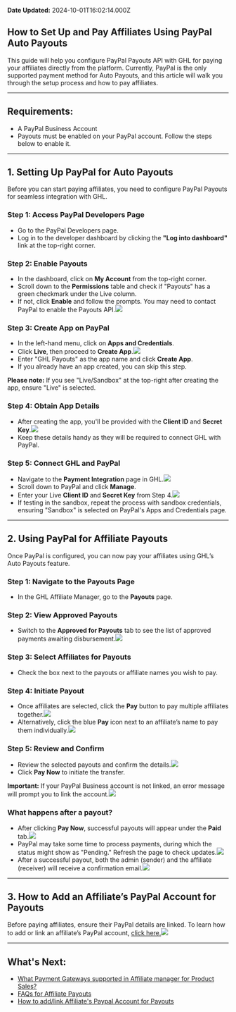 **Date Updated:** 2024-10-01T16:02:14.000Z

  
## **How to Set Up and Pay Affiliates Using PayPal Auto Payouts**

This guide will help you configure PayPal Payouts API with GHL for paying your affiliates directly from the platform. Currently, PayPal is the only supported payment method for Auto Payouts, and this article will walk you through the setup process and how to pay affiliates.

---

## **Requirements:**

* A PayPal Business Account
* Payouts must be enabled on your PayPal account. Follow the steps below to enable it.

---

## **1\. Setting Up PayPal for Auto Payouts**

Before you can start paying affiliates, you need to configure PayPal Payouts for seamless integration with GHL.  
  
  
### **Step 1: Access PayPal Developers Page**

* Go to the PayPal Developers page.
* Log in to the developer dashboard by clicking the **"Log into dashboard"** link at the top-right corner.

### **Step 2: Enable Payouts**

* In the dashboard, click on **My Account** from the top-right corner.
* Scroll down to the **Permissions** table and check if "Payouts" has a green checkmark under the Live column.
* If not, click **Enable** and follow the prompts. You may need to contact PayPal to enable the Payouts API.![](https://s3.amazonaws.com/cdn.freshdesk.com/data/helpdesk/attachments/production/155033810844/original/M0FUGYqV_uHTNxz7mYFUIx-WSXCl0HklOA.jpeg?1727706478)

### **Step 3: Create App on PayPal**

* In the left-hand menu, click on **Apps and Credentials**.
* Click **Live**, then proceed to **Create App**.![](https://s3.amazonaws.com/cdn.freshdesk.com/data/helpdesk/attachments/production/155033810841/original/NSoegoc40tjXesKnIpetO1w650hVCA4n0A.jpeg?1727706478)
* Enter "GHL Payouts" as the app name and click **Create App**.
* If you already have an app created, you can skip this step.

**Please note:** If you see "Live/Sandbox" at the top-right after creating the app, ensure "Live" is selected.

### **Step 4: Obtain App Details**

* After creating the app, you'll be provided with the **Client ID** and **Secret Key**.![](https://s3.amazonaws.com/cdn.freshdesk.com/data/helpdesk/attachments/production/155033810831/original/iyCmqdpvQr0Po9cIE2PEy3XnYzAdeNfX7A.jpeg?1727706478)
* Keep these details handy as they will be required to connect GHL with PayPal.

### **Step 5: Connect GHL and PayPal**

* Navigate to the **Payment Integration** page in GHL.![](https://s3.amazonaws.com/cdn.freshdesk.com/data/helpdesk/attachments/production/155033810837/original/1cRVuJLXOqaIcSDV-kHzH4jJ16Jv90C-xA.jpeg?1727706478)
* Scroll down to PayPal and click **Manage**.
* Enter your Live **Client ID** and **Secret Key** from Step 4.![](https://s3.amazonaws.com/cdn.freshdesk.com/data/helpdesk/attachments/production/155033810833/original/2w5UqQ6Z-a96ulgfVBx3i5xuOpQpIoC0Tw.jpeg?1727706478)
* If testing in the sandbox, repeat the process with sandbox credentials, ensuring "Sandbox" is selected on PayPal's Apps and Credentials page.

---

## **2\. Using PayPal for Affiliate Payouts**

Once PayPal is configured, you can now pay your affiliates using GHL’s Auto Payouts feature.  
  
### **Step 1: Navigate to the Payouts Page**

* In the GHL Affiliate Manager, go to the **Payouts** page.

### **Step 2: View Approved Payouts**

* Switch to the **Approved for Payouts** tab to see the list of approved payments awaiting disbursement.![](https://s3.amazonaws.com/cdn.freshdesk.com/data/helpdesk/attachments/production/155033810832/original/dVZ30ePq70b82bEEZmQdPLgqfQY5bo5SHQ.jpeg?1727706478)

### **Step 3: Select Affiliates for Payouts**

* Check the box next to the payouts or affiliate names you wish to pay.

### **Step 4: Initiate Payout**

* Once affiliates are selected, click the **Pay** button to pay multiple affiliates together.![](https://s3.amazonaws.com/cdn.freshdesk.com/data/helpdesk/attachments/production/155033810834/original/oRxnWIS4e36B_hYucBxsEhnFj0mLn7CoNA.jpeg?1727706478)
* Alternatively, click the blue **Pay** icon next to an affiliate’s name to pay them individually.![](https://s3.amazonaws.com/cdn.freshdesk.com/data/helpdesk/attachments/production/155033810839/original/wfhn3fMEF1MCCfPHgG2P6G2sKQLD7J-2nw.jpeg?1727706478)

### **Step 5: Review and Confirm**

* Review the selected payouts and confirm the details.![](https://s3.amazonaws.com/cdn.freshdesk.com/data/helpdesk/attachments/production/155033810835/original/2evoYu3FtiYxTDnw0yGN41Gr34CZ9wzW2A.jpeg?1727706478)
* Click **Pay Now** to initiate the transfer.

**Important:** 
If your PayPal Business account is not linked, an error message will prompt you to link the account.![](https://s3.amazonaws.com/cdn.freshdesk.com/data/helpdesk/attachments/production/155033810843/original/NsDNIWym5yNCrCmJRCc0bJ8moQXIQb-W9A.jpeg?1727706478)

### **What happens after a payout?**

* After clicking **Pay Now**, successful payouts will appear under the **Paid** tab.![](https://s3.amazonaws.com/cdn.freshdesk.com/data/helpdesk/attachments/production/155033810836/original/z7D8OJHJo_IhkUFdoZeCwvkdBnA868XC7Q.jpeg?1727706478)
* PayPal may take some time to process payments, during which the status might show as "Pending." Refresh the page to check updates.![](https://s3.amazonaws.com/cdn.freshdesk.com/data/helpdesk/attachments/production/155033810840/original/8uZSr5yeQwokBZryI6uBibEOPzgwYlW1GA.jpeg?1727706478)
* After a successful payout, both the admin (sender) and the affiliate (receiver) will receive a confirmation email.![](https://s3.amazonaws.com/cdn.freshdesk.com/data/helpdesk/attachments/production/155033810838/original/7I68WjZN_QiyXmlorBKoXKvXx7DyFZNuRQ.jpeg?1727706478)

---

## **3\. How to Add an Affiliate’s PayPal Account for Payouts**

Before paying affiliates, ensure their PayPal details are linked. To learn how to add or link an affiliate’s PayPal account, [click here.](https://help.gohighlevel.com/en/support/solutions/articles/155000002341)![](https://s3.amazonaws.com/cdn.freshdesk.com/data/helpdesk/attachments/production/155033810842/original/Ie3iDrFMfWrXLJci_SE9_0LVg6wWPN-G_A.jpeg?1727706478)

  
---

## **What's Next:**

* [What Payment Gateways supported in Affiliate manager for Product Sales?](https://help.gohighlevel.com/en/support/solutions/articles/155000003656-what-payment-gateways-supported-in-affiliate-manager-for-product-sales-)
* [FAQs for Affiliate Payouts](https://help.gohighlevel.com/en/support/solutions/articles/155000003661-faqs-for-affiliate-payouts)
* [How to add/link Affiliate's Paypal Account for Payouts](https://help.gohighlevel.com/en/support/solutions/articles/155000002341-how-to-add-link-affiliate-s-paypal-account-for-payouts)